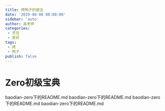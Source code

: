 ```yaml
---
title: 烤鸭子的做法
date: '2019-08-08 08:00:00'
sidebar: 'auto'
author: 高老师
categories:
 - 烹饪
 - 爱好 
tags:
 - 烤
 - 鸭子 
publish: false
---
```


# Zero初级宝典
baodian-zero下的README.md
baodian-zero下的README.md
baodian-zero下的README.md
baodian-zero下的README.md
